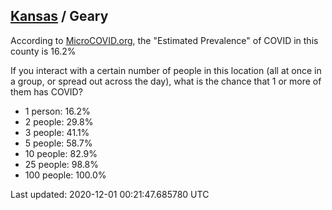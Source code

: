 
## [Kansas](/united-states/kansas) / Geary

According to [MicroCOVID.org](http://microcovid.org),
the "Estimated Prevalence" of COVID in this county is 16.2%

If you interact with a certain number of people in this location
(all at once in a group, or spread out across the day), what is the chance that
1 or more of them has COVID?

- 1 person: 16.2%
- 2 people: 29.8%
- 3 people: 41.1%
- 5 people: 58.7%
- 10 people: 82.9%
- 25 people: 98.8%
- 100 people: 100.0%

Last updated: 2020-12-01 00:21:47.685780 UTC
